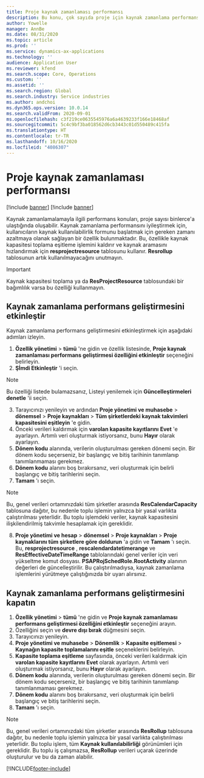 ```yaml
---
title: Proje kaynak zamanlaması performansı
description: Bu konu, çok sayıda proje için kaynak zamanlama performansının nasıl artıracağı hakkında bilgi sağlar.
author: Yowelle
manager: AnnBe
ms.date: 08/31/2020
ms.topic: article
ms.prod: ''
ms.service: dynamics-ax-applications
ms.technology: ''
audience: Application User
ms.reviewer: kfend
ms.search.scope: Core, Operations
ms.custom: ''
ms.assetid: ''
ms.search.region: Global
ms.search.industry: Service industries
ms.author: andchoi
ms.dyn365.ops.version: 10.0.14
ms.search.validFrom: 2020-09-01
ms.openlocfilehash: c3f219ce0635545976a6a4639233f166e18468af
ms.sourcegitcommit: 5c4c9bf3ba018562d6cb3443c01d550489c415fa
ms.translationtype: HT
ms.contentlocale: tr-TR
ms.lasthandoff: 10/16/2020
ms.locfileid: "4086307"
---
```

# <a name="project-resource-scheduling-performance"></a>Proje kaynak zamanlaması performansı

[!include [banner](../includes/banner.md)]
[!include [banner](../includes/preview-banner.md)]


Kaynak zamanlamalamayla ilgili performans konuları, proje sayısı binlerce'a ulaştığında oluşabilir. Kaynak zamanlama performansını iyileştirmek için, kullanıcıların kaynak kullanılabilirlik formunu başlatmak için gereken zamanı azaltmaya olanak sağlayan bir özellik bulunmaktadır. Bu, özellikle kaynak kapasitesi toplama eşitleme işlemini kaldırır ve kaynak aramasını hızlandırmak için **resprojectresource** tablosunu kullanır. **Resrollup** tablosunun artık kullanılmayacağını unutmayın.

> [!IMPORTANT]
> Kaynak kapasitesi toplama ya da **ResProjectResource** tablosundaki bir bağımlılık varsa bu özelliği kullanmayın.

## <a name="enable-resource-scheduling-performance-enhancement"></a>Kaynak zamanlama performans geliştirmesini etkinleştir
Kaynak zamanlama performans geliştirmesini etkinleştirmek için aşağıdaki adımları izleyin.

1. **Özellik yönetimi** > **tümü** 'ne gidin ve özellik listesinde, **Proje kaynak zamanlaması performans geliştirmesi özelliğini etkinleştir** seçeneğini belirleyin.
2. **Şİmdi Etkinleştir** 'i seçin.

> [!NOTE]
> Bu özelliği listede bulamazsanız, Listeyi yenilemek için **Güncelleştirmeleri denetle** 'ii seçin.

3. Tarayıcınızı yenileyin ve ardından **Proje yönetimi ve muhasebe** > **dönemsel** > **Proje kaynakları** > **Tüm şirketlerdeki kaynak takvimleri kapasitesini eşitleyin** 'e gidin.
4. Önceki verileri kaldırmak için **varolan kapasite kayıtlarını** **Evet** 'e ayarlayın. Artımlı veri oluşturmak istiyorsanız, bunu **Hayır** olarak ayarlayın.
5. **Dönem kodu** alanında, verilerin oluşturulması gereken dönemi seçin. Bir dönem kodu seçerseniz, bir başlangıç ve bitiş tarihinin tanımlanıp tanımlanmaması gerekmez.
6. **Dönem kodu** alanını boş bırakırsanız, veri oluşturmak için belirli başlangıç ve bitiş tarihlerini seçin.
7. **Tamam** 'ı seçin.

 > [!NOTE]
 > Bu, genel verileri ortamınızdaki tüm şirketler arasında **ResCalendarCapacity** tablosuna dağıtır, bu nedenle toplu işlemin yalnızca bir yasal varlıkta çalıştırılması yeterlidir. Bu toplu işlemdeki veriler, kaynak kapasitesini ilişkilendirilmiş takvimle hesaplamak için gereklidir.

8. **Proje yönetimi ve hesap** > **dönemsel** > **Proje kaynakları** > **Proje kaynaklarını tüm şirketlere göre doldurun** 'a gidin ve **Tamam** 'ı seçin. Bu, **resprojectresource** , **rescalendardatetimerange** ve **ResEffectiveDateTimeRange** tablolarındaki genel veriler için veri yükseltme komut dosyası. **PSAPRojSchedRole.RootActivity** alanının değerleri de güncelleştirilir. Bu çalıştırılmadıysa, kaynak zamanlama işlemlerini yürütmeye çalıştığınızda bir uyarı alırsınız.
 
## <a name="turn-off-resource-scheduling-performance-enhancement"></a>Kaynak zamanlama performans geliştirmesini kapatın

1. **Özellik yönetimi** > **tümü** 'ne gidin ve **Proje kaynak zamanlaması performans geliştirmesi özelliğini etkinleştir** seçeneğini arayın.
2. Özelliğini seçin ve **devre dışı bırak** düğmesini seçin.
3. Tarayıcınızı yenileyin.
4. **Proje yönetimi ve muhasebe** > **Dönemlik** > **Kapasite eşitlemesi** > **Kaynağın kapasite toplamalarını eşitle** seçeneklerini belirleyin.
5. **Kapasite toplama eşitleme** sayfasında, önceki verileri kaldırmak için **varolan kapasite kayıtlarını** **Evet** olarak ayarlayın. Artımlı veri oluşturmak istiyorsanız, bunu **Hayır** olarak ayarlayın.
6. **Dönem kodu** alanında, verilerin oluşturulması gereken dönemi seçin. Bir dönem kodu seçerseniz, bir başlangıç ve bitiş tarihinin tanımlanıp tanımlanmaması gerekmez.
7. **Dönem kodu** alanını boş bırakırsanız, veri oluşturmak için belirli başlangıç ve bitiş tarihlerini seçin.
8. **Tamam** 'ı seçin.

> [!NOTE]
> Bu, genel verileri ortamınızdaki tüm şirketler arasında **ResRollup** tablosuna dağıtır, bu nedenle toplu işlemin yalnızca bir yasal varlıkta çalıştırılması yeterlidir. Bu toplu işlem, tüm **Kaynak kullanılabilirliği** görünümleri için gereklidir. Bu toplu iş çalışmazsa, **ResRollup** verileri uçarak üzerinde oluşturulur ve bu da zaman alabilir.


[!INCLUDE[footer-include](../includes/footer-banner.md)]